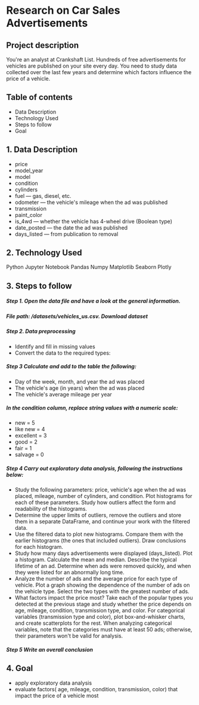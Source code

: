 # Research on Car Sales Advertisements
## Project description
You're an analyst at Crankshaft List. Hundreds of free advertisements for vehicles are published on your site every day. You need to study data collected over the last few years and determine which factors influence the price of a vehicle.

## Table of contents
-  Data Description
-  Technology Used
-  Steps to follow
-  Goal

## 1. Data Description
- price
- model_year
- model
- condition
- cylinders
- fuel — gas, diesel, etc.
- odometer — the vehicle's mileage when the ad was published
- transmission
- paint_color
- is_4wd — whether the vehicle has 4-wheel drive (Boolean type)
- date_posted — the date the ad was published
- days_listed — from publication to removal

## 2. Technology Used
Python
Jupyter Notebook
Pandas
Numpy
Matplotlib
Seaborn
Plotly

## 3. Steps to follow

##### Step 1. Open the data file and have a look at the general information.

##### File path: /datasets/vehicles_us.csv. Download dataset

##### Step 2. Data preprocessing
- Identify and fill in missing values
- Convert the data to the required types:

##### Step 3 Calculate and add to the table the following:
- Day of the week, month, and year the ad was placed
- The vehicle's age (in years) when the ad was placed
- The vehicle's average mileage per year

##### In the condition column, replace string values with a numeric scale:
- new = 5
- like new = 4
- excellent = 3
- good = 2
- fair = 1
- salvage = 0

##### Step 4 Carry out exploratory data analysis, following the instructions below:
- Study the following parameters: price, vehicle's age when the ad was placed, mileage, number of cylinders, and condition. Plot histograms for each of these parameters. Study how outliers affect the form and readability of the histograms.
- Determine the upper limits of outliers, remove the outliers and store them in a separate DataFrame, and continue your work with the filtered data.
- Use the filtered data to plot new histograms. Compare them with the earlier histograms (the ones that included outliers). Draw conclusions for each histogram.
- Study how many days advertisements were displayed (days_listed). Plot a histogram. Calculate the mean and median. Describe the typical lifetime of an ad. Determine when ads were removed quickly, and when they were listed for an abnormally long time.
- Analyze the number of ads and the average price for each type of vehicle. Plot a graph showing the dependence of the number of ads on the vehicle type. Select the two types with the greatest number of ads.
- What factors impact the price most? Take each of the popular types you detected at the previous stage and study whether the price depends on age, mileage, condition, transmission type, and color. For categorical variables (transmission type and color), plot box-and-whisker charts, and create scatterplots for the rest. When analyzing categorical variables, note that the categories must have at least 50 ads; otherwise, their parameters won't be valid for analysis.
##### Step 5  Write an overall conclusion

## 4. Goal
- apply exploratory data analysis
- evaluate factors( age, mileage, condition, transmission, color) that impact the price of a vehicle most

